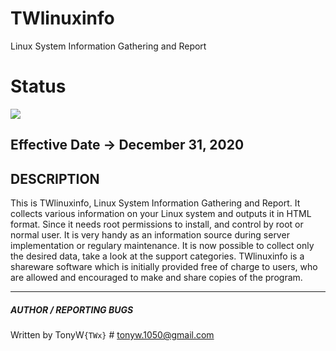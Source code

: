 # TWlinuxinfo
Linux System Information Gathering and Report

# Status
![](https://github.com/TonyWx/TWlinuxinfo/projects/1#card-49441664)
## Effective Date -> December 31, 2020

## DESCRIPTION
This is TWlinuxinfo, Linux System Information Gathering and Report. It collects various information on your Linux system and outputs it in HTML format. Since it needs root permissions to install, and control by root or normal user. It is very handy as an information source during server implementation or regulary maintenance. It is now possible to collect only the desired data, take a look at the support categories.
TWlinuxinfo is a shareware software which is initially provided free of charge to users, who are allowed and encouraged to make and share copies of the program.

-----------------------------------------
##### AUTHOR / REPORTING BUGS
Written by TonyW`{TWx}` # tonyw.1050@gmail.com
